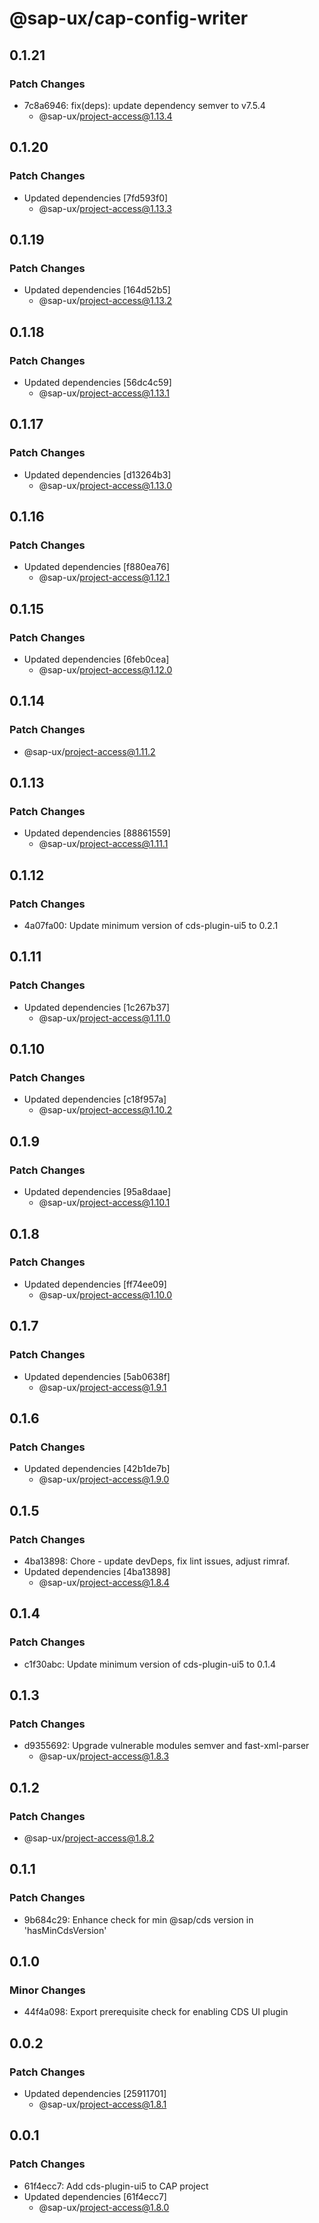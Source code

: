 # @sap-ux/cap-config-writer

## 0.1.21

### Patch Changes

-   7c8a6946: fix(deps): update dependency semver to v7.5.4
    -   @sap-ux/project-access@1.13.4

## 0.1.20

### Patch Changes

-   Updated dependencies [7fd593f0]
    -   @sap-ux/project-access@1.13.3

## 0.1.19

### Patch Changes

-   Updated dependencies [164d52b5]
    -   @sap-ux/project-access@1.13.2

## 0.1.18

### Patch Changes

-   Updated dependencies [56dc4c59]
    -   @sap-ux/project-access@1.13.1

## 0.1.17

### Patch Changes

-   Updated dependencies [d13264b3]
    -   @sap-ux/project-access@1.13.0

## 0.1.16

### Patch Changes

-   Updated dependencies [f880ea76]
    -   @sap-ux/project-access@1.12.1

## 0.1.15

### Patch Changes

-   Updated dependencies [6feb0cea]
    -   @sap-ux/project-access@1.12.0

## 0.1.14

### Patch Changes

-   @sap-ux/project-access@1.11.2

## 0.1.13

### Patch Changes

-   Updated dependencies [88861559]
    -   @sap-ux/project-access@1.11.1

## 0.1.12

### Patch Changes

-   4a07fa00: Update minimum version of cds-plugin-ui5 to 0.2.1

## 0.1.11

### Patch Changes

-   Updated dependencies [1c267b37]
    -   @sap-ux/project-access@1.11.0

## 0.1.10

### Patch Changes

-   Updated dependencies [c18f957a]
    -   @sap-ux/project-access@1.10.2

## 0.1.9

### Patch Changes

-   Updated dependencies [95a8daae]
    -   @sap-ux/project-access@1.10.1

## 0.1.8

### Patch Changes

-   Updated dependencies [ff74ee09]
    -   @sap-ux/project-access@1.10.0

## 0.1.7

### Patch Changes

-   Updated dependencies [5ab0638f]
    -   @sap-ux/project-access@1.9.1

## 0.1.6

### Patch Changes

-   Updated dependencies [42b1de7b]
    -   @sap-ux/project-access@1.9.0

## 0.1.5

### Patch Changes

-   4ba13898: Chore - update devDeps, fix lint issues, adjust rimraf.
-   Updated dependencies [4ba13898]
    -   @sap-ux/project-access@1.8.4

## 0.1.4

### Patch Changes

-   c1f30abc: Update minimum version of cds-plugin-ui5 to 0.1.4

## 0.1.3

### Patch Changes

-   d9355692: Upgrade vulnerable modules semver and fast-xml-parser
    -   @sap-ux/project-access@1.8.3

## 0.1.2

### Patch Changes

-   @sap-ux/project-access@1.8.2

## 0.1.1

### Patch Changes

-   9b684c29: Enhance check for min @sap/cds version in 'hasMinCdsVersion'

## 0.1.0

### Minor Changes

-   44f4a098: Export prerequisite check for enabling CDS UI plugin

## 0.0.2

### Patch Changes

-   Updated dependencies [25911701]
    -   @sap-ux/project-access@1.8.1

## 0.0.1

### Patch Changes

-   61f4ecc7: Add cds-plugin-ui5 to CAP project
-   Updated dependencies [61f4ecc7]
    -   @sap-ux/project-access@1.8.0
